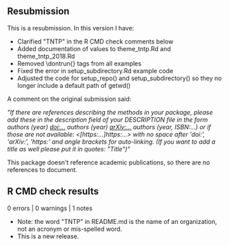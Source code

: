 ## Resubmission

This is a resubmission. In this version I have:

*   Clarified "TNTP" in the R CMD check comments below
*   Added documentation of values to theme_tntp.Rd and theme_tntp_2018.Rd
*   Removed \dontrun{} tags from all examples
*   Fixed the error in setup_subdirectory.Rd example code
*   Adjusted the code for setup_repo() and setup_subdirectory() so they no longer include a default path of getwd()

A comment on the original submission said: 

*"If there are references describing the methods in your package, please add these in the description field of your DESCRIPTION file in the form authors (year) <doi:...> authors (year) <arXiv:...> authors (year, ISBN:...) or if those are not available: <[https:...]https:...> with no space after 'doi:', 'arXiv:', 'https:' and angle brackets for auto-linking. (If you want to add a title as well please put it in quotes: "Title")"*

This package doesn't reference academic publications, so there are no references to document.

## R CMD check results

0 errors | 0 warnings | 1 notes

*   Note: the word "TNTP" in README.md is the name of an organization, not an acronym or mis-spelled word.
*   This is a new release.
